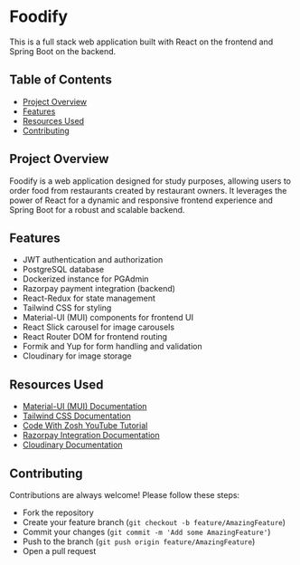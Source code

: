 
# Foodify

This is a full stack web application built with React on the frontend and Spring Boot on the backend.

## Table of Contents

- [Project Overview](#project-overview)
- [Features](#features)
- [Resources Used](#resources-used)
- [Contributing](#contributing)


## Project Overview

Foodify is a web application designed for study purposes, allowing users to order food from restaurants created by restaurant owners. It leverages the power of React for a dynamic and responsive frontend experience and Spring Boot for a robust and scalable backend.

## Features

- JWT authentication and authorization
- PostgreSQL database
- Dockerized instance for PGAdmin
- Razorpay payment integration (backend)
- React-Redux for state management
- Tailwind CSS for styling
- Material-UI (MUI) components for frontend UI
- React Slick carousel for image carousels
- React Router DOM for frontend routing
- Formik and Yup for form handling and validation
- Cloudinary for image storage

## Resources Used

- [Material-UI (MUI) Documentation](https://mui.com/)
- [Tailwind CSS Documentation](https://tailwindcss.com/)
- [Code With Zosh YouTube Tutorial](https://www.youtube.com/@codwithzosh)
- [Razorpay Integration Documentation](https://razorpay.com/docs/)
- [Cloudinary Documentation](https://cloudinary.com/documentation)

## Contributing

Contributions are always welcome! Please follow these steps:

- Fork the repository
- Create your feature branch (`git checkout -b feature/AmazingFeature`)
- Commit your changes (`git commit -m 'Add some AmazingFeature'`)
- Push to the branch (`git push origin feature/AmazingFeature`)
- Open a pull request